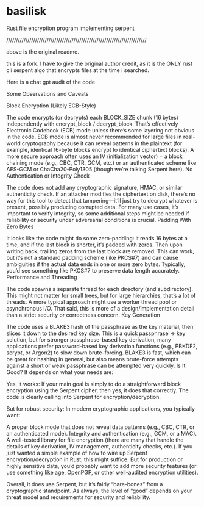 # basilisk
Rust file encryption program implementing serpent

/////////////////////////////////////////////////////////////////////////

above is the original readme. 

this is a fork. I have to give the original author credit, as it is the ONLY rust cli serpent algo that encrypts files at the time i searched. 


Here is a chat gpt audit of the code

Some Observations and Caveats

Block Encryption (Likely ECB-Style)

The code encrypts (or decrypts) each BLOCK_SIZE chunk (16 bytes) independently with encrypt_block / decrypt_block. That’s effectively Electronic Codebook (ECB) mode unless there’s some layering not obvious in the code.
ECB mode is almost never recommended for large files in real-world cryptography because it can reveal patterns in the plaintext (for example, identical 16-byte blocks encrypt to identical ciphertext blocks). A more secure approach often uses an IV (initialization vector) + a block chaining mode (e.g., CBC, CTR, GCM, etc.) or an authenticated scheme like AES-GCM or ChaCha20-Poly1305 (though we’re talking Serpent here).
No Authentication or Integrity Check

The code does not add any cryptographic signature, HMAC, or similar authenticity check. If an attacker modifies the ciphertext on disk, there’s no way for this tool to detect that tampering—it’ll just try to decrypt whatever is present, possibly producing corrupted data.
For many use cases, it’s important to verify integrity, so some additional steps might be needed if reliability or security under adversarial conditions is crucial.
Padding With Zero Bytes

It looks like the code might do some zero-padding: it reads 16 bytes at a time, and if the last block is shorter, it’s padded with zeros. Then upon writing back, trailing zeros from the last block are removed.
This can work, but it’s not a standard padding scheme (like PKCS#7) and can cause ambiguities if the actual data ends in one or more zero bytes. Typically, you’d see something like PKCS#7 to preserve data length accurately.
Performance and Threading

The code spawns a separate thread for each directory (and subdirectory). This might not matter for small trees, but for large hierarchies, that’s a lot of threads. A more typical approach might use a worker thread pool or asynchronous I/O.
That said, this is more of a design/implementation detail than a strict security or correctness concern.
Key Generation

The code uses a BLAKE3 hash of the passphrase as the key material, then slices it down to the desired key size. This is a quick passphrase -> key solution, but for stronger passphrase-based key derivation, many applications prefer password-based key derivation functions (e.g., PBKDF2, scrypt, or Argon2) to slow down brute-forcing. BLAKE3 is fast, which can be great for hashing in general, but also means brute-force attempts against a short or weak passphrase can be attempted very quickly.
Is It Good?
It depends on what your needs are:

Yes, it works: If your main goal is simply to do a straightforward block encryption using the Serpent cipher, then yes, it does that correctly. The code is clearly calling into Serpent for encryption/decryption.

But for robust security: In modern cryptographic applications, you typically want:

A proper block mode that does not reveal data patterns (e.g., CBC, CTR, or an authenticated mode).
Integrity and authentication (e.g., GCM, or a MAC).
A well-tested library for file encryption (there are many that handle the details of key derivation, IV management, authenticity checks, etc.).
If you just wanted a simple example of how to wire up Serpent encryption/decryption in Rust, this might suffice. But for production or highly sensitive data, you’d probably want to add more security features (or use something like age, OpenPGP, or other well-audited encryption utilities).

Overall, it does use Serpent, but it’s fairly “bare-bones” from a cryptographic standpoint. As always, the level of “good” depends on your threat model and requirements for security and reliability.
